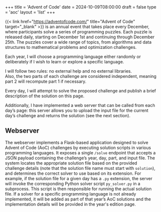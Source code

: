 +++
title = 'Advent of Code'
date = 2024-10-09T08:00:00
draft = false
type = 'aoc'
layout = 'list'
+++

{{< link href="https://adventofcode.com/" title="Advent of Code" target="_blank" >}} is an annual event that takes 
place every December, where participants solve a series of programming puzzles. Each puzzle is released daily, starting
on December 1st and continuing through December 25th. The puzzles cover a wide range of topics, from algorithms and 
data structures to mathematical problems and optimization challenges.

Each year, I will choose a programming language either randomly or deliberately if I wish to learn or explore a 
specific language.

I will follow two rules: no external help and no external libraries.\
Also, the two parts of each challenge are considered independent, meaning part 2 will recompute part 1 if necessary.

Every day, I will attempt to solve the proposed challenge and publish a brief description of the solution on this page.

Additionally, I have implemented a web server that can be called from each day’s page: this server
allows you to upload the input file for the current day’s challenge and returns the solution (see the next section).

## Webserver

The webserver implements a Flask-based application designed to solve Advent of Code (AoC) challenges by executing
solution scripts in various programming languages. It exposes a single `/solve` endpoint that accepts a JSON
payload containing the challenge’s year, day, part, and input file. The system locates the appropriate solution file
based on the provided challenge details (note that the solution file name must start with `solution`), and determines
the correct solver to use based on its extension. For example, if the solution file for a given day has a `.py`
extension, the server will invoke the corresponding Python solver script `py_solver.py` in a subprocess.
This script is then responsible for running the actual solution file. If a solver for a specific programming language
is not already implemented, it will be added as part of that year’s AoC solutions and the implementation details will
be provided in the year's edition page.
